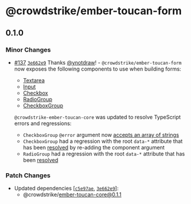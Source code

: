 # @crowdstrike/ember-toucan-form

## 0.1.0

### Minor Changes

- [#137](https://github.com/CrowdStrike/ember-toucan-core/pull/137) [`3e662e9`](https://github.com/CrowdStrike/ember-toucan-core/commit/3e662e95def2706c1c44b73c84a2d8eb664ea556) Thanks [@ynotdraw](https://github.com/ynotdraw)! - `@crowdstrike/ember-toucan-form` now exposes the following components to use when building forms:

  - [Textarea](https://github.com/CrowdStrike/ember-toucan-core/pull/129)
  - [Input](https://github.com/CrowdStrike/ember-toucan-core/pull/134)
  - [Checkbox](https://github.com/CrowdStrike/ember-toucan-core/pull/135)
  - [RadioGroup](https://github.com/CrowdStrike/ember-toucan-core/pull/136)
  - [CheckboxGroup](https://github.com/CrowdStrike/ember-toucan-core/pull/137)

  `@crowdstrike-ember-toucan-core` was updated to resolve TypeScript errors and regressions:

  - `CheckboxGroup` `@error` argument now [accepts an array of strings](https://github.com/CrowdStrike/ember-toucan-core/pull/137/files#diff-4944b98b6785745979290458ace369f4a4c4125a1b77e7b269421dfc51a820efR17)
  - `CheckboxGroup` had a regression with the root `data-*` attribute that has been [resolved](https://github.com/CrowdStrike/ember-toucan-core/pull/136/files#diff-be94a63c54dadd43884220fa6817230be44d6789f30da3ba28a716bbd941f3f4R5) by re-adding the component argument
  - `RadioGroup` had a regression with the root `data-*` attribute that has been [resolved](https://github.com/CrowdStrike/ember-toucan-core/pull/136/files#diff-1857c5ed8e778b21fbcd8a18a40754ab5c9d38bcd1ad521bdf4a0c03bf57a808R7)

### Patch Changes

- Updated dependencies [[`c5e97ae`](https://github.com/CrowdStrike/ember-toucan-core/commit/c5e97aea3f6e47b06d6367b8b8b9787567697985), [`3e662e9`](https://github.com/CrowdStrike/ember-toucan-core/commit/3e662e95def2706c1c44b73c84a2d8eb664ea556)]:
  - @crowdstrike/ember-toucan-core@0.1.1
